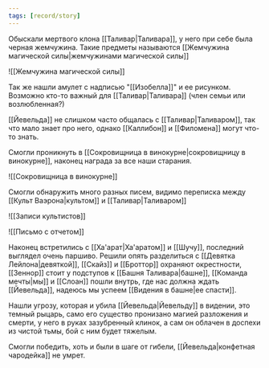 ```yaml
---
tags: [record/story]
---
```


Обыскали мертвого клона [[Таливар|Таливара]], у него при себе была черная жемчужина. Такие предметы называются [[Жемчужина магической силы|жемчужинами магической силы]]

![[Жемчужина магической силы]]

Так же нашли амулет с надписью "[[Изобелла]]" и ее рисунком. Возможно кто-то важный для [[Таливар|Таливара]] (член семьи или возлюбленная?)

[[Йевельда]] не слишком часто общалась с [[Таливар|Таливаром]], так что мало знает про него, однако [[Каллибон]] и [[Филомена]] могут что-то знать.

Смогли проникнуть в [[Сокровищница в винокурне|сокровищницу в винокурне]], наконец награда за все наши старания.

![[Сокровищница в винокурне]]

Смогли обнаружить много разных писем, видимо переписка между [[Культ Ваэрона|культом]] и [[Таливар|Таливаром]]

![[Записи культистов]]

![[Письмо с отчетом]]

Наконец встретились с [[Ха'арат|Ха'аратом]] и [[Шучу]], последний выглядел очень паршиво. Решили опять разделиться с [[Девятка Лейлона|девяткой]], [[Скайз]] и [[Броттор]] охраняют окрестности, [[Зеннор]] стоит у подступов к [[Башня Таливара|башне]], [[Команда мечты|мы]] и [[Слоан]] пошли внутрь, где нас должна ждать [[Йевельда]], надеюсь мы успеем [[Видения в башне|ее спасти]].

Нашли угрозу, которая и убила [[Йевельда|Йевельду]] в видении, это темный рыцарь, само его существо пронизано магией разложения и смерти, у него в руках зазубренный клинок, а сам он облачен в доспехи из чистой тьмы, бой с ним будет тяжелым.

Смогли победить, хоть и были в шаге от гибели, [[Йевельда|конфетная чародейка]] не умрет.
